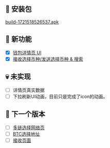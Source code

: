 ## 🚀 安装包

[build-1721518526537.apk](../apks/build-1721518526537.apk)

## 🎉 新功能

- [x] [钱包详情页 UI](https://www.figma.com/design/slaVi6qw8CUf97TveDPWiP/%E9%92%B1%E5%8C%85%E8%AF%A6%E6%83%85%2B%E6%8E%A5%E6%94%B6%E5%8F%91%E9%80%81?node-id=274-3397&m=dev)
- [x] [接收选择币种/发送选择币种 & 搜索](https://www.figma.com/design/slaVi6qw8CUf97TveDPWiP/%E9%92%B1%E5%8C%85%E8%AF%A6%E6%83%85%2B%E6%8E%A5%E6%94%B6%E5%8F%91%E9%80%81?node-id=274-3674&m=dev)

## 💀 未实现

- [ ] 详情页真实数据
- [ ] 下拉刷新UI动画，目前只是完成了icon的动画。

## 📅 下一个版本

- [ ] [多链选择网络页](https://www.figma.com/design/slaVi6qw8CUf97TveDPWiP/%E9%92%B1%E5%8C%85%E8%AF%A6%E6%83%85%2B%E6%8E%A5%E6%94%B6%E5%8F%91%E9%80%81?node-id=274-3761&m=dev)
- [ ] [BTC选择地址](https://www.figma.com/design/slaVi6qw8CUf97TveDPWiP/%E9%92%B1%E5%8C%85%E8%AF%A6%E6%83%85%2B%E6%8E%A5%E6%94%B6%E5%8F%91%E9%80%81?node-id=274-3843&m=dev)
- [ ] [接收页面](https://www.figma.com/design/slaVi6qw8CUf97TveDPWiP/%E9%92%B1%E5%8C%85%E8%AF%A6%E6%83%85%2B%E6%8E%A5%E6%94%B6%E5%8F%91%E9%80%81?node-id=274-3843&m=dev)
